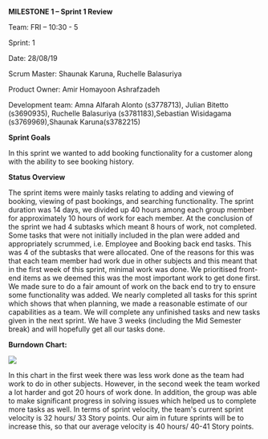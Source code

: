 **MILESTONE 1 – Sprint 1 Review**

Team: FRI – 10:30 - 5

Sprint: 1

Date:  28/08/19

Scrum Master: Shaunak Karuna, Ruchelle Balasuriya

Product Owner: Amir Homayoon Ashrafzadeh

Development team: Amna Alfarah Alonto (s3778713), Julian Bitetto (s3690935),  Ruchelle Balasuriya (s3781183),Sebastian Wisidagama (s3769969),Shaunak Karuna(s3782215)

**Sprint Goals**

In this sprint we wanted to add booking functionality for a customer along with the ability to see booking history.

**Status Overview**

The sprint items were mainly tasks relating to adding and viewing of booking, viewing of past bookings, and searching functionality. The sprint duration was 14 days, we divided up 40 hours among each group member for approximately 10 hours of work for each member. At the conclusion of the sprint we had 4 subtasks which meant 8 hours of work, not completed. Some tasks that were not initially included in the plan were added and appropriately scrummed, i.e. Employee and Booking back end tasks. This was 4 of the subtasks that were allocated. One of the reasons for this was that each team member had work due in other subjects and this meant that in the first week of this sprint, minimal work was done. We prioritised front-end items as we deemed this was the most important work to get done first. We made sure to do a fair amount of work on the back end to try to ensure some functionality was added. We nearly completed all tasks for this sprint which shows that when planning, we made a reasonable estimate of our capabilities as a team. We will complete any unfinished tasks and new tasks given in the next sprint. We have 3 weeks (including the Mid Semester break) and will hopefully get all our tasks done.

**Burndown Chart:**

![](RackMultipart20200922-4-fzerqh_html_57ef8512fc5afce.gif)

In this chart in the first week there was less work done as the team had work to do in other subjects. However, in the second week the team worked a lot harder and got 20 hours of work done. In addition, the group was able to make significant progress in solving issues which helped us to complete more tasks as well. In terms of sprint velocity, the team&#39;s current sprint velocity is 32 hours/ 33 Story points. Our aim in future sprints will be to increase this, so that our average velocity is 40 hours/ 40-41 Story points.